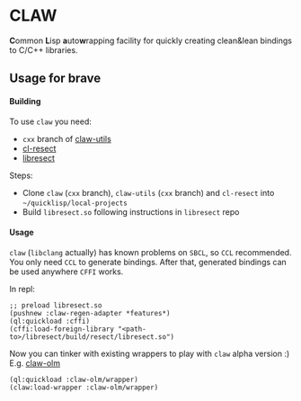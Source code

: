 # CLAW

**C**ommon **L**isp **a**uto**w**rapping facility for quickly creating
clean&lean bindings to C/C++ libraries.

## Usage for brave

#### Building

To use `claw` you need:
* `cxx` branch of [claw-utils](https://github.com/borodust/claw-utils/tree/cxx)
* [cl-resect](https://github.com/borodust/cl-resect)
* [libresect](https://github.com/borodust/libresect)

Steps:
* Clone `claw` (`cxx` branch), `claw-utils` (`cxx` branch) and `cl-resect` into
`~/quicklisp/local-projects`
* Build `libresect.so` following instructions in
`libresect` repo

#### Usage
`claw` (`libclang` actually) has known problems on `SBCL`, so `CCL`
recommended. You only need `CCL` to generate bindings. After that, generated
bindings can be used anywhere `CFFI` works.

In repl:
```common-lisp
;; preload libresect.so
(pushnew :claw-regen-adapter *features*)
(ql:quickload :cffi)
(cffi:load-foreign-library "<path-to>/libresect/build/resect/libresect.so")
```

Now you can tinker with existing wrappers to play with `claw` alpha version :)
E.g. [claw-olm](https://github.com/borodust/claw-olm)
```common-lisp
(ql:quickload :claw-olm/wrapper)
(claw:load-wrapper :claw-olm/wrapper)
```
